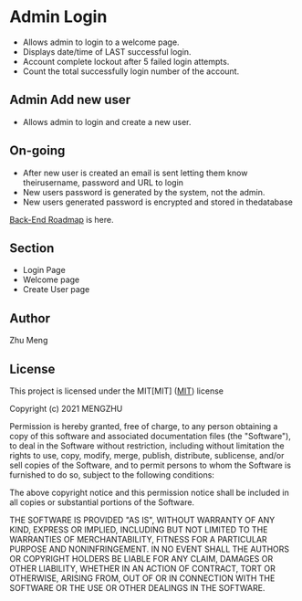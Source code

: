 # ​​Admin Login
* Allows admin to login to a welcome page.<br>
* Displays date/time of LAST successful login.<br>
* Account complete lockout after 5 failed login attempts.<br>
* Count the total successfully login number of the account.<br>

## Admin Add new user
* Allows admin to login and create a new user. <br>

## On-going
* After new user is created an email is sent letting them know theirusername, password and URL to login <br>
* New users password is generated by the system, not the admin. <br>
* New users generated password is encrypted and stored in thedatabase <br>

[Back-End Roadmap](https://docs.google.com/document/d/1Q_sYSP3GiP5ZW-WuqgzzDQsDQYHUyVFd51qVUREe3i4/edit?usp=sharing) is here.<br>

## Section
* Login Page<br>
* Welcome page<br>
* Create User page


## Author
Zhu Meng

## License
This project is licensed under the MIT[MIT]
([MIT](https://choosealicense.com/licenses/mit/)) license

Copyright (c) 2021 MENGZHU

Permission is hereby granted, free of charge, to any person obtaining a copy of this software and associated documentation files (the "Software"), to deal in the Software without restriction, including without limitation the rights to use, copy, modify, merge, publish, distribute, sublicense, and/or sell copies of the Software, and to permit persons to whom the Software is furnished to do so, subject to the following conditions:

The above copyright notice and this permission notice shall be included in all copies or substantial portions of the Software.

THE SOFTWARE IS PROVIDED "AS IS", WITHOUT WARRANTY OF ANY KIND, EXPRESS OR IMPLIED, INCLUDING BUT NOT LIMITED TO THE WARRANTIES OF MERCHANTABILITY, FITNESS FOR A PARTICULAR PURPOSE AND NONINFRINGEMENT. IN NO EVENT SHALL THE AUTHORS OR COPYRIGHT HOLDERS BE LIABLE FOR ANY CLAIM, DAMAGES OR OTHER LIABILITY, WHETHER IN AN ACTION OF CONTRACT, TORT OR OTHERWISE, ARISING FROM, OUT OF OR IN CONNECTION WITH THE SOFTWARE OR THE USE OR OTHER DEALINGS IN THE SOFTWARE.




